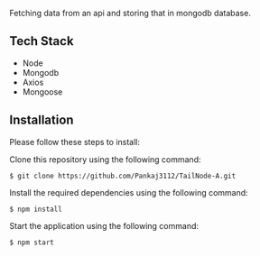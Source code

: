 
Fetching data from an api and storing that in mongodb database.

## Tech Stack

- Node
- Mongodb
- Axios
- Mongoose


## Installation
Please follow these steps to install:

Clone this repository using the following command:
```
$ git clone https://github.com/Pankaj3112/TailNode-A.git
```
Install the required dependencies using the following command:
```
$ npm install 
```
Start the application using the following command:
```
$ npm start 
```
    